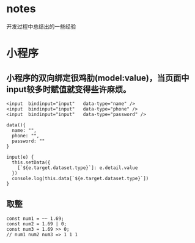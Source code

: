 # notes
开发过程中总结出的一些经验

# 小程序
## 小程序的双向绑定很鸡肋(model:value)，当页面中input较多时赋值就变得些许麻烦。
```
<input  bindinput="input"   data-type="name" /> 
<input  bindinput="input"   data-type="phone" /> 
<input  bindinput="input"   data-type="password" /> 

data(){
  name: "",
  phone: "",
  password: ""
}

input(e) {
  this.setData({
    [`${e.target.dataset.type}`]: e.detail.value
  })
  console.log(this.data[`${e.target.dataset.type}`])
}
```
## 取整
```
const num1 = ~~ 1.69;
const num2 = 1.69 | 0;
const num3 = 1.69 >> 0;
// num1 num2 num3 => 1 1 1
```
